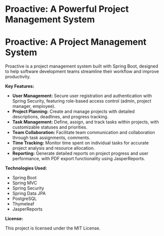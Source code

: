 # Proactive: A Powerful Project Management System
# Proactive: A Project Management System

Proactive is a project management system built with Spring Boot, designed to help software development teams streamline their workflow and improve productivity.

**Key Features:**

* **User Management:** Secure user registration and authentication with Spring Security, featuring role-based access control (admin, project manager, employee).
* **Project Planning:** Create and manage projects with detailed descriptions, deadlines, and progress tracking.
* **Task Management:** Define, assign, and track tasks within projects, with customizable statuses and priorities.
* **Team Collaboration:** Facilitate team communication and collaboration through task assignments, comments.
* **Time Tracking:** Monitor time spent on individual tasks for accurate project analysis and resource allocation.
* **Reporting:** Generate detailed reports on project progress and user performance, with PDF export functionality using JasperReports.

**Technologies Used:**

* Spring Boot
* Spring MVC
* Spring Security
* Spring Data JPA
* PostgreSQL
* Thymeleaf
* JasperReports

**License:**

This project is licensed under the MIT License.

